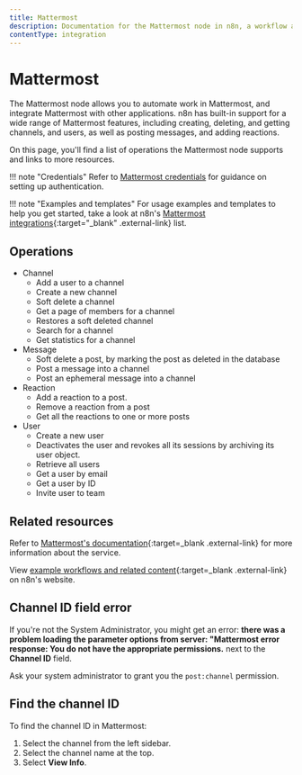 ```yaml
---
title: Mattermost
description: Documentation for the Mattermost node in n8n, a workflow automation platform. Includes details of operations and configuration, and links to examples and credentials information.
contentType: integration
---
```


# Mattermost

The Mattermost node allows you to automate work in Mattermost, and integrate Mattermost with other applications. n8n has built-in support for a wide range of Mattermost features, including creating, deleting, and getting channels, and users, as well as posting messages, and adding reactions.

On this page, you'll find a list of operations the Mattermost node supports and links to more resources.

!!! note "Credentials"
    Refer to [Mattermost credentials](/integrations/builtin/credentials/mattermost/) for guidance on setting up authentication. 

!!! note "Examples and templates"
    For usage examples and templates to help you get started, take a look at n8n's [Mattermost integrations](https://n8n.io/integrations/mattermost/){:target="_blank" .external-link} list.


## Operations

* Channel
    * Add a user to a channel
    * Create a new channel
    * Soft delete a channel
    * Get a page of members for a channel
    * Restores a soft deleted channel
    * Search for a channel
    * Get statistics for a channel
* Message
    * Soft delete a post, by marking the post as deleted in the database
    * Post a message into a channel
    * Post an ephemeral message into a channel
* Reaction
    * Add a reaction to a post.
    * Remove a reaction from a post
    * Get all the reactions to one or more posts
* User
    * Create a new user
    * Deactivates the user and revokes all its sessions by archiving its user object.
    * Retrieve all users
    * Get a user by email
    * Get a user by ID
    * Invite user to team


## Related resources


Refer to [Mattermost's documentation](https://api.mattermost.com/){:target=_blank .external-link} for more information about the service.
	
View [example workflows and related content](https://n8n.io/integrations/mattermost/){:target=_blank .external-link} on n8n's website.

## Channel ID field error

If you're not the System Administrator, you might get an error: **there was a problem loading the parameter options from server: "Mattermost error response: You do not have the appropriate permissions.** next to the **Channel ID** field.

Ask your system administrator to grant you the `post:channel` permission.

## Find the channel ID

To find the channel ID in Mattermost:

1. Select the channel from the left sidebar.
2. Select the channel name at the top.
3. Select **View Info**.






